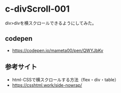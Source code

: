 # c-divScroll-001
div>divを横スクロールできるようにしてみた。

## codepen
- https://codepen.io/mameta00/pen/QWYJbKv

## 参考サイト
- html･CSSで横スクロールする方法（flex・div・table）
- https://csshtml.work/side-nowrap/
